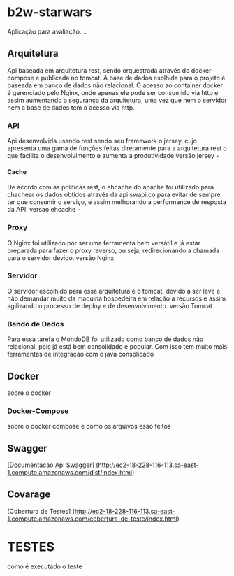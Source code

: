 # b2w-starwars
Aplicação para avaliação....

## Arquitetura
Api baseada em arquitetura rest, sendo orquestrada através do docker-compose e publicada no tomcat. A base de dados esolhida para o projeto é baseada em banco de dados não relacional. O acesso ao container docker é gerenciado pelo Nginx, onde apenas ele pode ser consumido via http e assim aumentando a segurança da arquitetura, uma vez que nem o servidor nem a base de dados tem o acesso via http.

### API
Api desenvolvida usando rest sendo seu framework o jersey, cujo apresenta uma gama de funções feitas diretamente para a arquitetura rest o que facilita o desenvolvimento e aumenta a produtividade
versão jersey -


#### Cache
De acordo com as politicas rest, o ehcache do apache foi utilizado para chachear os dados obtidos através da api swapi.co para evitar de sempre ter que consumir o serviço, e assim melhorando a performance de resposta da API.
versao ehcache -


### Proxy
O Nginx foi utilizado por ser uma ferramenta bem versátil e já estar preparada para fazer o proxy reverso, ou seja, redirecionando a chamada para o servidor devido.
versão Nginx

### Servidor
O servidor escolhido para essa arquitetura é o tomcat, devido a ser leve e não demandar muito da maquina hospedeira em relação a recursos e assim agilizando o processo de deploy e de desenvolvimento.
versão Tomcat


### Bando de Dados
Para essa tarefa o MondoDB foi utilizado como banco de dados não relacional, pois já está bem consolidado e popular. Com isso tem muito mais ferramentas de integração com o java consolidado


## Docker
sobre o docker
### Docker-Compose
sobre o docker compose e como os arquivos esão feitos


## Swagger
[Documentacao Api Swagger] (http://ec2-18-228-116-113.sa-east-1.compute.amazonaws.com/dist/index.html)


## Covarage
[Cobertura de Testes] (http://ec2-18-228-116-113.sa-east-1.compute.amazonaws.com/cobertura-de-teste/index.html)


# TESTES
como é executado o teste



